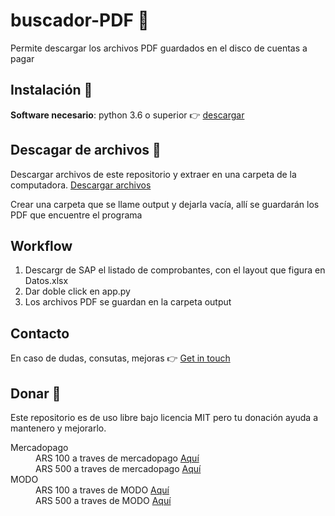 # buscador-PDF :memo:

Permite descargar los archivos PDF guardados en el disco de cuentas a pagar

## Instalación 🔧

**Software necesario**: python 3.6 o superior 👉 <a href="https://www.python.org/downloads/">descargar</a>

## Descagar de archivos 📁

Descargar archivos de este repositorio y extraer en una carpeta de la computadora. <a href="https://github.com/yagopajarino/buscador-pdf/archive/refs/heads/main.zip">Descargar archivos</a>

Crear una carpeta que se llame output y dejarla vacía, allí se guardarán los PDF que encuentre el programa

## Workflow

<ol>
  <li>Descargr de SAP el listado de comprobantes, con el layout que figura en Datos.xlsx</li>
  <li>Dar doble click en app.py</li>
  <li>Los archivos PDF se guardan en la carpeta output</li>
</ol>

## Contacto
En caso de dudas, consutas, mejoras 👉 <a href="www.yagopajarino.com.ar/contact">Get in touch</a>

## Donar :money_with_wings:
Este repositorio es de uso libre bajo licencia MIT pero tu donación ayuda a mantenero y mejorarlo.

<dl>
  <dt>Mercadopago</dt>
  <dd>ARS 100 a traves de mercadopago <a href="https://mpago.la/1ajy5gq">Aquí</a></dd>
  <dd>ARS 500 a traves de mercadopago <a href="https://mpago.la/1ZDRLo4">Aquí</a></dd>
  <dt>MODO</dt>
  <dd>ARS 100 a traves de MODO <a href="https://www.modo.com.ar/coupon/?id=4DMw4lAphaiczkIDm4J7XU">Aquí</a></dd>
  <dd>ARS 500 a traves de MODO <a href="https://www.modo.com.ar/coupon/?id=LTCa2l9PtoqujxnMiGawL">Aquí</a></dd>
</dl>
